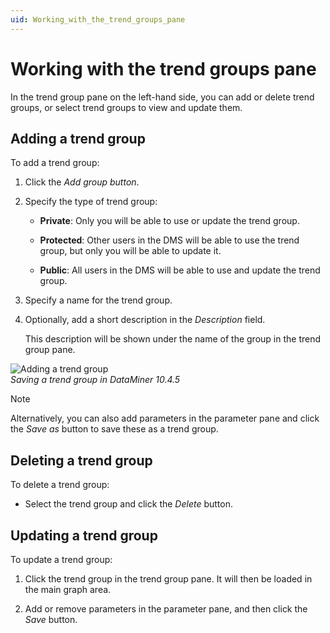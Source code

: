 ```yaml
---
uid: Working_with_the_trend_groups_pane
---
```


# Working with the trend groups pane

In the trend group pane on the left-hand side, you can add or delete trend groups, or select trend groups to view and update them.

## Adding a trend group

To add a trend group:

1. Click the *Add group button*.

1. Specify the type of trend group:

   - **Private**: Only you will be able to use or update the trend group.

   - **Protected**: Other users in the DMS will be able to use the trend group, but only you will be able to update it.

   - **Public**: All users in the DMS will be able to use and update the trend group.

1. Specify a name for the trend group.

1. Optionally, add a short description in the *Description* field.

   This description will be shown under the name of the group in the trend group pane.

![Adding a trend group](~/user-guide/images/Add_Trend_Group.png)<br>*Saving a trend group in DataMiner 10.4.5*

> [!NOTE]
> Alternatively, you can also add parameters in the parameter pane and click the *Save as* button to save these as a trend group.

## Deleting a trend group

To delete a trend group:

- Select the trend group and click the *Delete* button.

## Updating a trend group

To update a trend group:

1. Click the trend group in the trend group pane. It will then be loaded in the main graph area.

1. Add or remove parameters in the parameter pane, and then click the *Save* button.
